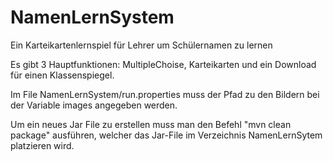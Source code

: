 # NamenLernSystem
Ein Karteikartenlernspiel für Lehrer um Schülernamen zu lernen

Es gibt 3 Hauptfunktionen: MultipleChoise, Karteikarten und ein Download für einen Klassenspiegel.

Im File NamenLernSystem/run.properties muss der Pfad zu den Bildern bei der Variable images angegeben werden.

Um ein neues Jar File zu erstellen muss man den Befehl "mvn clean package" ausführen, welcher das Jar-File im Verzeichnis NamenLernSytem platzieren wird.
